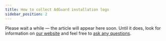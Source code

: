```yaml
---
title: How to collect AdGuard installation logs
sidebar_position: 2
---
```

Please wait a while — the article will appear here soon. Until it does, look for information on [our website](https://adguard-vpn.com/en/welcome.html) and feel free to [ask any questions](https://adguard.com/en/support.html). 

